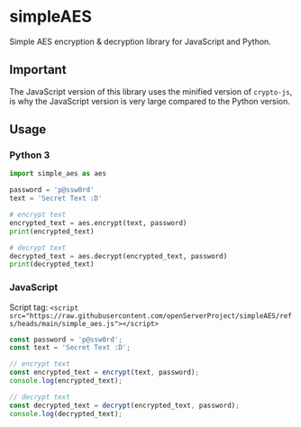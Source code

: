 # simpleAES
Simple AES encryption & decryption library for JavaScript and Python.

## Important
The JavaScript version of this library uses the minified version of `crypto-js`, is why the JavaScript version is very large compared to the Python version.

## Usage
### Python 3
```python
import simple_aes as aes

password = 'p@ssw0rd'
text = 'Secret Text :D'

# encrypt text
encrypted_text = aes.encrypt(text, password)
print(encrypted_text)

# decrypt text
decrypted_text = aes.decrypt(encrypted_text, password)
print(decrypted_text)
```
### JavaScript
Script tag: `<script src="https://raw.githubusercontent.com/openServerProject/simpleAES/refs/heads/main/simple_aes.js"></script>`
```javascript
const password = 'p@ssw0rd';
const text = 'Secret Text :D';

// encrypt text
const encrypted_text = encrypt(text, password);
console.log(encrypted_text);

// decrypt text
const decrypted_text = decrypt(encrypted_text, password);
console.log(decrypted_text);
```
